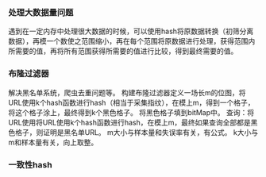 ### 处理大数据量问题 
遇到在一定内存中处理很大数据的时候，可以使用hash将原数据转换（初筛分离数据），再模一个数使之范围缩小，再在每个范围将原数据进行处理，获得范围内
所需要的值，再将所有范围获得所需要的值进行比较，得到最终需要的值。

### 布隆过滤器
解决黑名单系统，爬虫去重问题等。
构建布隆过滤器定义一场长m的位图，将URL使用k个hash函数进行hash（相当于采集指纹），在模上m，得到一个格子，将这个格子涂上，最终得到k个黑色格子。
将黑色格子填到bitMap中。
查询：将URL使用将URL使用k个hash函数进行hash，在模上m，最终如果查询全部都是黑色格子，则证明是黑名单URL。
m大小与样本量和失误率有关，有公式。
k大小与m和样本量有关，向上取整。

### 一致性hash
